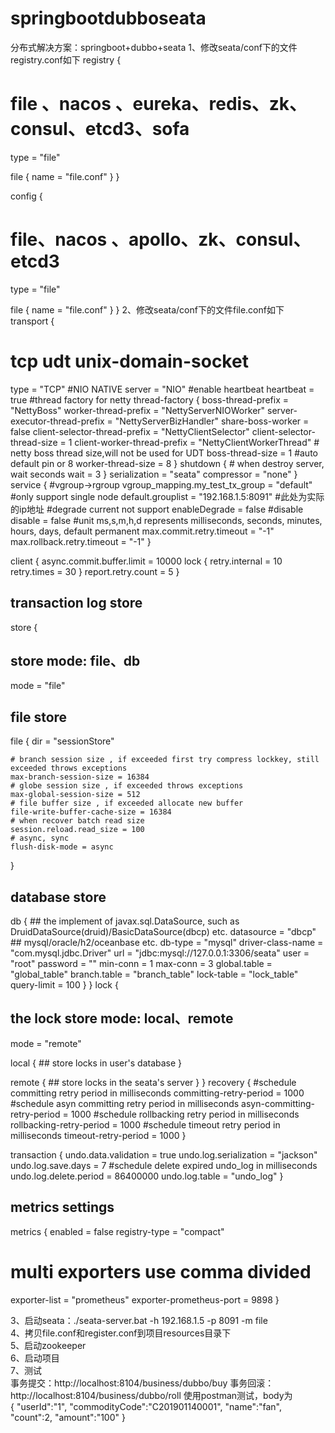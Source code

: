 # springbootdubboseata
分布式解决方案：springboot+dubbo+seata
1、修改seata/conf下的文件registry.conf如下
registry {
  # file 、nacos 、eureka、redis、zk、consul、etcd3、sofa
  type = "file"

  file {
    name = "file.conf"
  }
}

config {
  # file、nacos 、apollo、zk、consul、etcd3
  type = "file"

  file {
    name = "file.conf"
  }
}
2、修改seata/conf下的文件file.conf如下  
transport {
  # tcp udt unix-domain-socket
  type = "TCP"
  #NIO NATIVE
  server = "NIO"
  #enable heartbeat
  heartbeat = true
  #thread factory for netty
  thread-factory {
    boss-thread-prefix = "NettyBoss"
    worker-thread-prefix = "NettyServerNIOWorker"
    server-executor-thread-prefix = "NettyServerBizHandler"
    share-boss-worker = false
    client-selector-thread-prefix = "NettyClientSelector"
    client-selector-thread-size = 1
    client-worker-thread-prefix = "NettyClientWorkerThread"
    # netty boss thread size,will not be used for UDT
    boss-thread-size = 1
    #auto default pin or 8
    worker-thread-size = 8
  }
  shutdown {
    # when destroy server, wait seconds
    wait = 3
  }
  serialization = "seata"
  compressor = "none"
}
service {
  #vgroup->rgroup
  vgroup_mapping.my_test_tx_group = "default"
  #only support single node
  default.grouplist = "192.168.1.5:8091" #此处为实际的ip地址
  #degrade current not support
  enableDegrade = false
  #disable
  disable = false
  #unit ms,s,m,h,d represents milliseconds, seconds, minutes, hours, days, default permanent
  max.commit.retry.timeout = "-1"
  max.rollback.retry.timeout = "-1"
}

client {
  async.commit.buffer.limit = 10000
  lock {
    retry.internal = 10
    retry.times = 30
  }
  report.retry.count = 5
}

## transaction log store
store {
  ## store mode: file、db
  mode = "file"

  ## file store
  file {
    dir = "sessionStore"

    # branch session size , if exceeded first try compress lockkey, still exceeded throws exceptions
    max-branch-session-size = 16384
    # globe session size , if exceeded throws exceptions
    max-global-session-size = 512
    # file buffer size , if exceeded allocate new buffer
    file-write-buffer-cache-size = 16384
    # when recover batch read size
    session.reload.read_size = 100
    # async, sync
    flush-disk-mode = async
  }

  ## database store
  db {
    ## the implement of javax.sql.DataSource, such as DruidDataSource(druid)/BasicDataSource(dbcp) etc.
    datasource = "dbcp"
    ## mysql/oracle/h2/oceanbase etc.
    db-type = "mysql"
    driver-class-name = "com.mysql.jdbc.Driver"
    url = "jdbc:mysql://127.0.0.1:3306/seata"
    user = "root"
    password = ""
    min-conn = 1
    max-conn = 3
    global.table = "global_table"
    branch.table = "branch_table"
    lock-table = "lock_table"
    query-limit = 100
  }
}
lock {
  ## the lock store mode: local、remote
  mode = "remote"

  local {
    ## store locks in user's database
  }

  remote {
    ## store locks in the seata's server
  }
}
recovery {
  #schedule committing retry period in milliseconds
  committing-retry-period = 1000
  #schedule asyn committing retry period in milliseconds
  asyn-committing-retry-period = 1000
  #schedule rollbacking retry period in milliseconds
  rollbacking-retry-period = 1000
  #schedule timeout retry period in milliseconds
  timeout-retry-period = 1000
}

transaction {
  undo.data.validation = true
  undo.log.serialization = "jackson"
  undo.log.save.days = 7
  #schedule delete expired undo_log in milliseconds
  undo.log.delete.period = 86400000
  undo.log.table = "undo_log"
}

## metrics settings
metrics {
  enabled = false
  registry-type = "compact"
  # multi exporters use comma divided
  exporter-list = "prometheus"
  exporter-prometheus-port = 9898
}

3、启动seata：./seata-server.bat -h 192.168.1.5 -p 8091 -m file  
4、拷贝file.conf和register.conf到项目resources目录下  
5、启动zookeeper  
6、启动项目  
7、测试  
事务提交：http://localhost:8104/business/dubbo/buy
事务回滚：http://localhost:8104/business/dubbo/roll
使用postman测试，body为  
{
    "userId":"1",
    "commodityCode":"C201901140001",
    "name":"fan",
    "count":2,
    "amount":"100"
}

